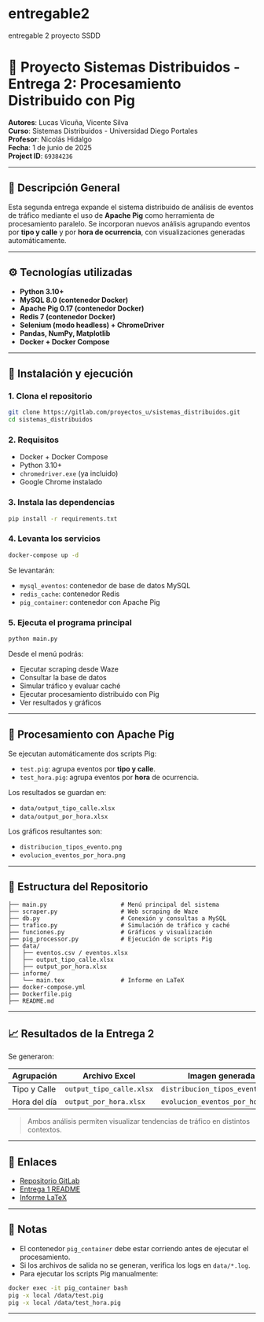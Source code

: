 # entregable2
entregable 2 proyecto SSDD

# 🚦 Proyecto Sistemas Distribuidos - Entrega 2: Procesamiento Distribuido con Pig

**Autores**: Lucas Vicuña, Vicente Silva  
**Curso**: Sistemas Distribuidos - Universidad Diego Portales  
**Profesor**: Nicolás Hidalgo  
**Fecha**: 1 de junio de 2025  
**Project ID**: `69384236`  

---

## 📌 Descripción General

Esta segunda entrega expande el sistema distribuido de análisis de eventos de tráfico mediante el uso de **Apache Pig** como herramienta de procesamiento paralelo. Se incorporan nuevos análisis agrupando eventos por **tipo y calle** y por **hora de ocurrencia**, con visualizaciones generadas automáticamente.

---

## ⚙️ Tecnologías utilizadas

- **Python 3.10+**
- **MySQL 8.0 (contenedor Docker)**
- **Apache Pig 0.17 (contenedor Docker)**
- **Redis 7 (contenedor Docker)**
- **Selenium (modo headless) + ChromeDriver**
- **Pandas, NumPy, Matplotlib**
- **Docker + Docker Compose**

---

## 🐳 Instalación y ejecución

### 1. Clona el repositorio

```bash
git clone https://gitlab.com/proyectos_u/sistemas_distribuidos.git
cd sistemas_distribuidos
```

### 2. Requisitos

- Docker + Docker Compose
- Python 3.10+
- `chromedriver.exe` (ya incluido)
- Google Chrome instalado

### 3. Instala las dependencias

```bash
pip install -r requirements.txt
```

### 4. Levanta los servicios

```bash
docker-compose up -d
```

Se levantarán:

- `mysql_eventos`: contenedor de base de datos MySQL
- `redis_cache`: contenedor Redis
- `pig_container`: contenedor con Apache Pig

### 5. Ejecuta el programa principal

```bash
python main.py
```

Desde el menú podrás:

- Ejecutar scraping desde Waze
- Consultar la base de datos
- Simular tráfico y evaluar caché
- Ejecutar procesamiento distribuido con Pig
- Ver resultados y gráficos

---

## 🐷 Procesamiento con Apache Pig

Se ejecutan automáticamente dos scripts Pig:

- `test.pig`: agrupa eventos por **tipo y calle**.
- `test_hora.pig`: agrupa eventos por **hora** de ocurrencia.

Los resultados se guardan en:

- `data/output_tipo_calle.xlsx`
- `data/output_por_hora.xlsx`

Los gráficos resultantes son:

- `distribucion_tipos_evento.png`
- `evolucion_eventos_por_hora.png`

---

## 📂 Estructura del Repositorio

```
├── main.py                     # Menú principal del sistema
├── scraper.py                  # Web scraping de Waze
├── db.py                       # Conexión y consultas a MySQL
├── trafico.py                  # Simulación de tráfico y caché
├── funciones.py                # Gráficos y visualización
├── pig_processor.py            # Ejecución de scripts Pig
├── data/
│   ├── eventos.csv / eventos.xlsx
│   ├── output_tipo_calle.xlsx
│   ├── output_por_hora.xlsx
├── informe/
│   └── main.tex                # Informe en LaTeX
├── docker-compose.yml
├── Dockerfile.pig
├── README.md
```

---

## 📈 Resultados de la Entrega 2

Se generaron:

| Agrupación     | Archivo Excel                  | Imagen generada                   |
|----------------|--------------------------------|-----------------------------------|
| Tipo y Calle   | `output_tipo_calle.xlsx`       | `distribucion_tipos_evento.png`   |
| Hora del día   | `output_por_hora.xlsx`         | `evolucion_eventos_por_hora.png`  |

> Ambos análisis permiten visualizar tendencias de tráfico en distintos contextos.

---

## 🔗 Enlaces

- [Repositorio GitLab](https://gitlab.com/proyectos_u/sistemas_distribuidos)
- [Entrega 1 README](./README.md)
- [Informe LaTeX](./informe/main.tex)

---

## 📌 Notas

- El contenedor `pig_container` debe estar corriendo antes de ejecutar el procesamiento.
- Si los archivos de salida no se generan, verifica los logs en `data/*.log`.
- Para ejecutar los scripts Pig manualmente:
  
```bash
docker exec -it pig_container bash
pig -x local /data/test.pig
pig -x local /data/test_hora.pig
```

---
